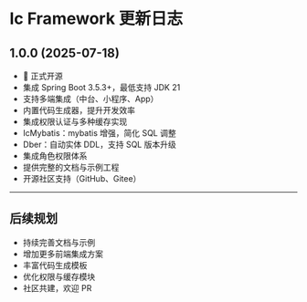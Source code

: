 # Ic Framework 更新日志

## 1.0.0  (2025-07-18)
- 🎉 正式开源
- 集成 Spring Boot 3.5.3+，最低支持 JDK 21
- 支持多端集成（中台、小程序、App）
- 内置代码生成器，提升开发效率
- 集成权限认证与多种缓存实现
- IcMybatis：mybatis 增强，简化 SQL 调整
- Dber：自动实体 DDL，支持 SQL 版本升级
- 集成角色权限体系
- 提供完整的文档与示例工程
- 开源社区支持（GitHub、Gitee）

---

## 后续规划
- 持续完善文档与示例
- 增加更多前端集成方案
- 丰富代码生成模板
- 优化权限与缓存模块
- 社区共建，欢迎 PR

